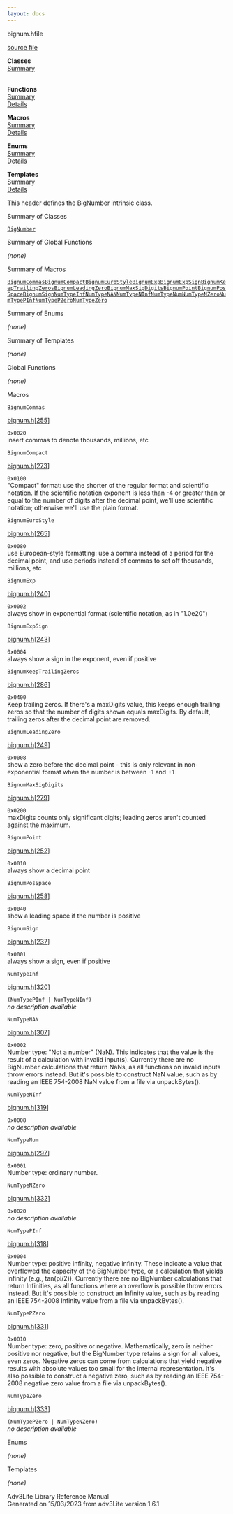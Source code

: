 ```yaml
---
layout: docs
---
```

<span class="title">bignum.h</span><span class="type">file</span>

[source file](../source/bignum.h.html)

**Classes**  
[Summary](#_ClassSummary_)  
 

**Functions**  
[Summary](#_FunctionSummary_)  
[Details](#_Functions_)

**Macros**  
[Summary](#_MacroSummary_)  
[Details](#_Macros_)

**Enums**  
[Summary](#_EnumSummary_)  
[Details](#_Enums_)

**Templates**  
[Summary](#_TemplateSummary_)  
[Details](#_Templates_)



This header defines the BigNumber intrinsic class.



<span id="_ClassSummary_"></span>



<span class="hdln">Summary of Classes</span>  



[`BigNumber`](../object/BigNumber.html)
<span id="FunctionSummary_"></span>



<span class="hdln">Summary of Global Functions</span>  



*(none)* <span id="_MacroSummary_"></span>



<span class="hdln">Summary of Macros</span>  



[`BignumCommas`](#BignumCommas)[`BignumCompact`](#BignumCompact)[`BignumEuroStyle`](#BignumEuroStyle)[`BignumExp`](#BignumExp)[`BignumExpSign`](#BignumExpSign)[`BignumKeepTrailingZeros`](#BignumKeepTrailingZeros)[`BignumLeadingZero`](#BignumLeadingZero)[`BignumMaxSigDigits`](#BignumMaxSigDigits)[`BignumPoint`](#BignumPoint)[`BignumPosSpace`](#BignumPosSpace)[`BignumSign`](#BignumSign)[`NumTypeInf`](#NumTypeInf)[`NumTypeNAN`](#NumTypeNAN)[`NumTypeNInf`](#NumTypeNInf)[`NumTypeNum`](#NumTypeNum)[`NumTypeNZero`](#NumTypeNZero)[`NumTypePInf`](#NumTypePInf)[`NumTypePZero`](#NumTypePZero)[`NumTypeZero`](#NumTypeZero)

<span id="_EnumSummary_"></span>



<span class="hdln">Summary of Enums</span>  



*(none)* <span id="_TemplateSummary_"></span>



<span class="hdln">Summary of Templates</span>  



*(none)* <span id="_Functions_"></span>



<span class="hdln">Global Functions</span>  



*(none)* <span id="_Macros_"></span>



<span class="hdln">Macros</span>  



<span id="BignumCommas"></span>

`BignumCommas`

[bignum.h](../file/bignum.h.html)\[[255](../source/bignum.h.html#255)\]



`0x0020`  
insert commas to denote thousands, millions, etc



<span id="BignumCompact"></span>

`BignumCompact`

[bignum.h](../file/bignum.h.html)\[[273](../source/bignum.h.html#273)\]



`0x0100`  
"Compact" format: use the shorter of the regular format and scientific
notation. If the scientific notation exponent is less than -4 or greater
than or equal to the number of digits after the decimal point, we'll use
scientific notation; otherwise we'll use the plain format.



<span id="BignumEuroStyle"></span>

`BignumEuroStyle`

[bignum.h](../file/bignum.h.html)\[[265](../source/bignum.h.html#265)\]



`0x0080`  
use European-style formatting: use a comma instead of a period for the
decimal point, and use periods instead of commas to set off thousands,
millions, etc



<span id="BignumExp"></span>

`BignumExp`

[bignum.h](../file/bignum.h.html)\[[240](../source/bignum.h.html#240)\]



`0x0002`  
always show in exponential format (scientific notation, as in "1.0e20")



<span id="BignumExpSign"></span>

`BignumExpSign`

[bignum.h](../file/bignum.h.html)\[[243](../source/bignum.h.html#243)\]



`0x0004`  
always show a sign in the exponent, even if positive



<span id="BignumKeepTrailingZeros"></span>

`BignumKeepTrailingZeros`

[bignum.h](../file/bignum.h.html)\[[286](../source/bignum.h.html#286)\]



`0x0400`  
Keep trailing zeros. If there's a maxDigits value, this keeps enough
trailing zeros so that the number of digits shown equals maxDigits. By
default, trailing zeros after the decimal point are removed.



<span id="BignumLeadingZero"></span>

`BignumLeadingZero`

[bignum.h](../file/bignum.h.html)\[[249](../source/bignum.h.html#249)\]



`0x0008`  
show a zero before the decimal point - this is only relevant in
non-exponential format when the number is between -1 and +1



<span id="BignumMaxSigDigits"></span>

`BignumMaxSigDigits`

[bignum.h](../file/bignum.h.html)\[[279](../source/bignum.h.html#279)\]



`0x0200`  
maxDigits counts only significant digits; leading zeros aren't counted
against the maximum.



<span id="BignumPoint"></span>

`BignumPoint`

[bignum.h](../file/bignum.h.html)\[[252](../source/bignum.h.html#252)\]



`0x0010`  
always show a decimal point



<span id="BignumPosSpace"></span>

`BignumPosSpace`

[bignum.h](../file/bignum.h.html)\[[258](../source/bignum.h.html#258)\]



`0x0040`  
show a leading space if the number is positive



<span id="BignumSign"></span>

`BignumSign`

[bignum.h](../file/bignum.h.html)\[[237](../source/bignum.h.html#237)\]



`0x0001`  
always show a sign, even if positive



<span id="NumTypeInf"></span>

`NumTypeInf`

[bignum.h](../file/bignum.h.html)\[[320](../source/bignum.h.html#320)\]



`(NumTypePInf | NumTypeNInf)`  
*no description available*



<span id="NumTypeNAN"></span>

`NumTypeNAN`

[bignum.h](../file/bignum.h.html)\[[307](../source/bignum.h.html#307)\]



`0x0002`  
Number type: "Not a number" (NaN). This indicates that the value is the
result of a calculation with invalid input(s). Currently there are no
BigNumber calculations that return NaNs, as all functions on invalid
inputs throw errors instead. But it's possible to construct NaN value,
such as by reading an IEEE 754-2008 NaN value from a file via
unpackBytes().



<span id="NumTypeNInf"></span>

`NumTypeNInf`

[bignum.h](../file/bignum.h.html)\[[319](../source/bignum.h.html#319)\]



`0x0008`  
*no description available*



<span id="NumTypeNum"></span>

`NumTypeNum`

[bignum.h](../file/bignum.h.html)\[[297](../source/bignum.h.html#297)\]



`0x0001`  
Number type: ordinary number.



<span id="NumTypeNZero"></span>

`NumTypeNZero`

[bignum.h](../file/bignum.h.html)\[[332](../source/bignum.h.html#332)\]



`0x0020`  
*no description available*



<span id="NumTypePInf"></span>

`NumTypePInf`

[bignum.h](../file/bignum.h.html)\[[318](../source/bignum.h.html#318)\]



`0x0004`  
Number type: positive infinity, negative infinity. These indicate a
value that overflowed the capacity of the BigNumber type, or a
calculation that yields infinity (e.g., tan(pi/2)). Currently there are
no BigNumber calculations that return Infinities, as all functions where
an overflow is possible throw errors instead. But it's possible to
construct an Infinity value, such as by reading an IEEE 754-2008
Infinity value from a file via unpackBytes().



<span id="NumTypePZero"></span>

`NumTypePZero`

[bignum.h](../file/bignum.h.html)\[[331](../source/bignum.h.html#331)\]



`0x0010`  
Number type: zero, positive or negative. Mathematically, zero is neither
positive nor negative, but the BigNumber type retains a sign for all
values, even zeros. Negative zeros can come from calculations that yield
negative results with absolute values too small for the internal
representation. It's also possible to construct a negative zero, such as
by reading an IEEE 754-2008 negative zero value from a file via
unpackBytes().



<span id="NumTypeZero"></span>

`NumTypeZero`

[bignum.h](../file/bignum.h.html)\[[333](../source/bignum.h.html#333)\]



`(NumTypePZero | NumTypeNZero)`  
*no description available*



<span id="_Enums_"></span>



<span class="hdln">Enums</span>  



*(none)* <span id="_Templates_"></span>



<span class="hdln">Templates</span>  



*(none)*



Adv3Lite Library Reference Manual  
Generated on 15/03/2023 from adv3Lite version 1.6.1


